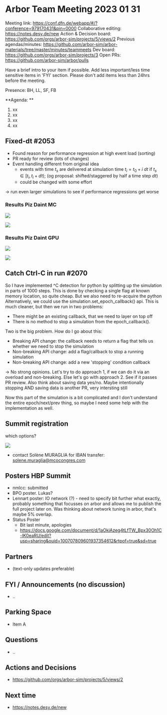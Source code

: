 # Arbor Team Meeting 2023 01 31

Meeting link: https://conf.dfn.de/webapp/#/?conference=979170431&pin=0000
Collaborative editing: https://notes.desy.de/new
Action & Decision board: https://github.com/orgs/arbor-sim/projects/5/views/2
Previous agendas/minutes: https://github.com/arbor-sim/arbor-materials/tree/master/minutes/teammeets
Dev board: https://github.com/orgs/arbor-sim/projects/3
Open PRs: https://github.com/arbor-sim/arbor/pulls

Have a brief intro to your item if possible.
Add less important/less time sensitive items in 'FYI' section.
Please don't add items less than 24hrs before the meeting.

Presence: BH, LL, SF, FB

**Agenda: **
1. xx
2. xx
3. xx
4. xx

## Fixed-dt #2053

- Found reason for performance regression at high event load (sorting)
- PR ready for review (lots of changes)
- Event handling different from original idea
  - events with time $t_s$ are delivered at simulation time
    $t_i = t_0 + i ~dt$  if $t_s  \in \left[t_i, t_i + dt\right);$
    (og proposal: shifted/staggered by half a time step $dt$)
  - could be changed with some effort

-> run even larger simulations to see if performance regressions get worse

### Results Piz Daint MC

![](https://s3.desy.de/hackmd/uploads/upload_786f6a96046d3d975f46a47783bd3a0f.png)

![](https://s3.desy.de/hackmd/uploads/upload_1e8fa0f09a3f571a20eb651c62626e13.png)


### Results Piz Daint GPU

![](https://s3.desy.de/hackmd/uploads/upload_0f6b3a8f0fc58f4793d0a6c8ebe5c10d.png)

![](https://s3.desy.de/hackmd/uploads/upload_2b2442cbc056d6e87d506ba1cb9a5528.png)


## Catch Ctrl-C in run #2070

So I have implemented ^C detection for python by splitting up the simulation in parts of 1000 steps. This is done by checking a single flag at known memory location, so quite cheap. But we also need to re-acquire the python  Alternatively, we could use the simulation.set_epoch_callback() api. This is much cleaner, but then we run in two problems:

 - There might be an existing callback, that we need to layer on top off
 - There is no method to stop a simulation from the epoch_callback().

Two is the big problem. How do I go about this:

 - Breaking API change: the callback needs to return a flag that tells us whether we need to stop the simulation
 - Non-breaking API change: add a flag/callback to stop a running simulation
 - Non-breaking API change: add a new 'stopping' condition callback

-> No strong opinions. Let's try to do approach 1, if we can do it via an overload and non-breaking. Else let's go with approach 2. See if it passes PR review. Also think about saving data yes/no. Maybe intentionally stopping AND saving data is another PR, very intersting still

Now this part of the simulation is a bit complicated and I don't understand the entire epoch/next/prev thing, so maybe I need some help with the implementation as well.

## Summit registration

which options?

![](https://s3.desy.de/hackmd/uploads/upload_15a0889215a06cd3955c295af84c1b14.png)
- contact Solène MURAGLIA for IBAN transfer: <solene.muraglia@mcocongres.com>

## Posters HBP Summit

- nmlcc: submitted
- BPO poster. Lukas?
- Lennart poster: IO network (?) - need to specify bit further what exactly, probably something that focusses on arbor and allows me to publish the full project later on. Was thinking about network tuning in arbor, that's maybe 5% overlap.
- Status Poster
    - Bit last minute, apologies
    - https://docs.google.com/document/d/1aOkiAzeg4tLfTW_Bpx30Oh1C-lK0eaRU/edit?usp=sharing&ouid=100707809601937354612&rtpof=true&sd=true

## Partners

- (text-only updates preferable)

## FYI / Announcements (no discussion)

- ..

## Parking Space

- Item A

## Questions

- ..

## Actions and Decisions

- https://github.com/orgs/arbor-sim/projects/5/views/2

## Next time

- https://notes.desy.de/new
 
